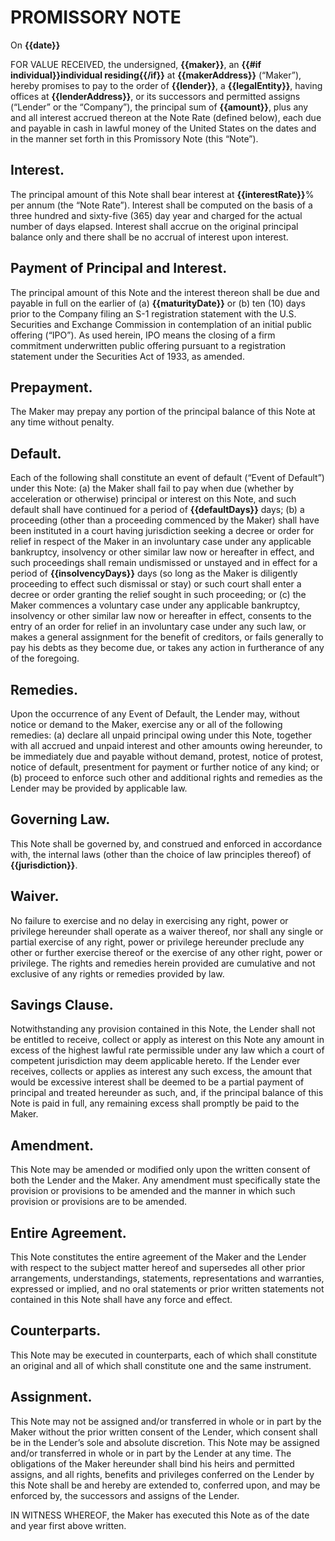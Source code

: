# PROMISSORY NOTE

On **{{date}}**

FOR VALUE RECEIVED, the undersigned, **{{maker}}**, an **{{#if individual}}individual residing{{/if}}** at **{{makerAddress}}** (“Maker”), hereby promises to pay to the order of **{{lender}}**, a **{{legalEntity}}**, having offices at **{{lenderAddress}}**, or its successors and permitted assigns (“Lender” or the “Company”), the principal sum of **{{amount}}**, plus any and all interest accrued thereon at the Note Rate (defined below), each due and payable in cash in lawful money of the United States on the dates and in the manner set forth in this Promissory Note (this “Note”).

## Interest.

The principal amount of this Note shall bear interest at **{{interestRate}}**% per annum (the “Note Rate”). Interest shall be computed on the basis of a three hundred and sixty-five (365) day year and charged for the actual number of days elapsed. Interest shall accrue on the original principal balance only and there shall be no accrual of interest upon interest.

## Payment of Principal and Interest.

The principal amount of this Note and the interest thereon shall be due and payable in full on the earlier of (a) **{{maturityDate}}** or (b) ten (10) days prior to the Company filing an S-1 registration statement with the U.S. Securities and Exchange Commission in contemplation of an initial public offering (“IPO”). As used herein, IPO means the closing of a firm commitment underwritten public offering pursuant to a registration statement under the Securities Act of 1933, as amended.

## Prepayment.

The Maker may prepay any portion of the principal balance of this Note at any time without penalty.

## Default.

Each of the following shall constitute an event of default (“Event of Default”) under this Note:
(a) the Maker shall fail to pay when due (whether by acceleration or otherwise) principal or interest on this Note, and such default shall have continued for a period of **{{defaultDays}}** days;
(b) a proceeding (other than a proceeding commenced by the Maker) shall have been instituted in a court having jurisdiction seeking a decree or order for relief in respect of the Maker in an involuntary case under any applicable bankruptcy, insolvency or other similar law now or hereafter in effect, and such proceedings shall remain undismissed or unstayed and in effect for a period of **{{insolvencyDays}}** days (so long as the Maker is diligently proceeding to effect such dismissal or stay) or such court shall enter a decree or order granting the relief sought in such proceeding; or
(c) the Maker commences a voluntary case under any applicable bankruptcy, insolvency or other similar law now or hereafter in effect, consents to the entry of an order for relief in an involuntary case under any such law, or makes a general assignment for the benefit of creditors, or fails generally to pay his debts as they become due, or takes any action in furtherance of any of the foregoing.

## Remedies.

Upon the occurrence of any Event of Default, the Lender may, without notice or demand to the Maker, exercise any or all of the following remedies:
(a) declare all unpaid principal owing under this Note, together with all accrued and unpaid interest and other amounts owing hereunder, to be immediately due and payable without demand, protest, notice of protest, notice of default, presentment for payment or further notice of any kind; or
(b) proceed to enforce such other and additional rights and remedies as the Lender may be provided by applicable law.

## Governing Law.

This Note shall be governed by, and construed and enforced in accordance with, the internal laws (other than the choice of law principles thereof) of **{{jurisdiction}}**.

## Waiver.

No failure to exercise and no delay in exercising any right, power or privilege hereunder shall operate as a waiver thereof, nor shall any single or partial exercise of any right, power or privilege hereunder preclude any other or further exercise thereof or the exercise of any other right, power or privilege. The rights and remedies herein provided are cumulative and not exclusive of any rights or remedies provided by law.

## Savings Clause.

Notwithstanding any provision contained in this Note, the Lender shall not be entitled to receive, collect or apply as interest on this Note any amount in excess of the highest lawful rate permissible under any law which a court of competent jurisdiction may deem applicable hereto. If the Lender ever receives, collects or applies as interest any such excess, the amount that would be excessive interest shall be deemed to be a partial payment of principal and treated hereunder as such, and, if the principal balance of this Note is paid in full, any remaining excess shall promptly be paid to the Maker.

## Amendment.

This Note may be amended or modified only upon the written consent of both the Lender and the Maker. Any amendment must specifically state the provision or provisions to be amended and the manner in which such provision or provisions are to be amended.

## Entire Agreement.

This Note constitutes the entire agreement of the Maker and the Lender with respect to the subject matter hereof and supersedes all other prior arrangements, understandings, statements, representations and warranties, expressed or implied, and no oral statements or prior written statements not contained in this Note shall have any force and effect.

## Counterparts.

This Note may be executed in counterparts, each of which shall constitute an original and all of which shall constitute one and the same instrument.

## Assignment.

This Note may not be assigned and/or transferred in whole or in part by the Maker without the prior written consent of the Lender, which consent shall be in the Lender’s sole and absolute discretion. This Note may be assigned and/or transferred in whole or in part by the Lender at any time. The obligations of the Maker hereunder shall bind his heirs and permitted assigns, and all rights, benefits and privileges conferred on the Lender by this Note shall be and hereby are extended to, conferred upon, and may be enforced by, the successors and assigns of the Lender.

IN WITNESS WHEREOF, the Maker has executed this Note as of the date and year first above written.